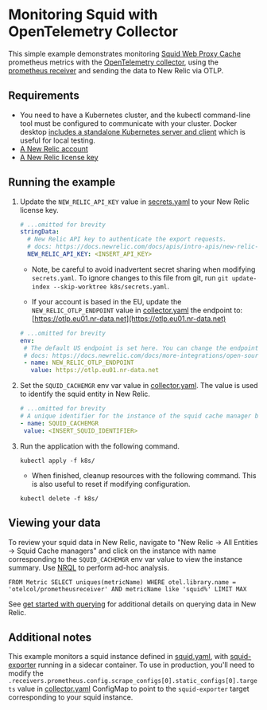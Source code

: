 # Monitoring Squid with OpenTelemetry Collector

This simple example demonstrates monitoring [Squid Web Proxy Cache](https://github.com/squid-cache/squid) prometheus metrics with the [OpenTelemetry collector](https://opentelemetry.io/docs/collector/), using the [prometheus receiver](https://github.com/open-telemetry/opentelemetry-collector-contrib/tree/main/receiver/prometheusreceiver) and sending the data to New Relic via OTLP.

## Requirements

* You need to have a Kubernetes cluster, and the kubectl command-line tool must be configured to communicate with your cluster. Docker desktop [includes a standalone Kubernetes server and client](https://docs.docker.com/desktop/kubernetes/) which is useful for local testing.
* [A New Relic account](https://one.newrelic.com/)
* [A New Relic license key](https://docs.newrelic.com/docs/apis/intro-apis/new-relic-api-keys/#license-key)

## Running the example

1. Update the `NEW_RELIC_API_KEY` value in [secrets.yaml](./k8s/secrets.yaml) to your New Relic license key.
    ```yaml
    # ...omitted for brevity
    stringData:
      # New Relic API key to authenticate the export requests.
      # docs: https://docs.newrelic.com/docs/apis/intro-apis/new-relic-api-keys/#license-key
      NEW_RELIC_API_KEY: <INSERT_API_KEY>
    ```
   
    * Note, be careful to avoid inadvertent secret sharing when modifying `secrets.yaml`. To ignore changes to this file from git, run `git update-index --skip-worktree k8s/secrets.yaml`.

    * If your account is based in the EU, update the `NEW_RELIC_OTLP_ENDPOINT` value in [collector.yaml](./k8s/collector.yaml) the endpoint to: [https://otlp.eu01.nr-data.net](https://otlp.eu01.nr-data.net)

    ```yaml
    # ...omitted for brevity
   env:
     # The default US endpoint is set here. You can change the endpoint and port based on your requirements if needed.
     # docs: https://docs.newrelic.com/docs/more-integrations/open-source-telemetry-integrations/opentelemetry/best-practices/opentelemetry-otlp/#configure-endpoint-port-protocol
     - name: NEW_RELIC_OTLP_ENDPOINT
       value: https://otlp.eu01.nr-data.net
    ```
   
2. Set the `SQUID_CACHEMGR` env var value in [collector.yaml](./k8s/collector.yaml). The value is used to identify the squid entity in New Relic.

    ```yaml
   # ...omitted for brevity
   # A unique identifier for the instance of the squid cache manager being monitored, used as the entity name in New Relic.
   - name: SQUID_CACHEMGR
     value: <INSERT_SQUID_IDENTIFIER>
    ```

3. Run the application with the following command.

    ```shell
    kubectl apply -f k8s/
    ```
   
   * When finished, cleanup resources with the following command. This is also useful to reset if modifying configuration.

   ```shell
   kubectl delete -f k8s/
   ```

## Viewing your data

To review your squid data in New Relic, navigate to "New Relic -> All Entities -> Squid Cache managers" and click on the instance with name corresponding to the `SQUID_CACHEMGR` env var value to view the instance summary. Use [NRQL](https://docs.newrelic.com/docs/query-your-data/explore-query-data/get-started/introduction-querying-new-relic-data/) to perform ad-hoc analysis.

```
FROM Metric SELECT uniques(metricName) WHERE otel.library.name = 'otelcol/prometheusreceiver' AND metricName like 'squid%' LIMIT MAX
```

See [get started with querying](https://docs.newrelic.com/docs/query-your-data/explore-query-data/get-started/introduction-querying-new-relic-data/) for additional details on querying data in New Relic.

## Additional notes

This example monitors a squid instance defined in [squid.yaml](./k8s/squid.yaml), with [squid-exporter](https://github.com/boynux/squid-exporter) running in a sidecar container. To use in production, you'll need to modify the `.receivers.prometheus.config.scrape_configs[0].static_configs[0].targets` value in [collector.yaml](k8s/collector.yaml) ConfigMap to point to the `squid-exporter` target corresponding to your squid instance.
